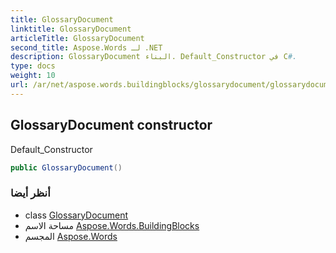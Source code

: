 ```yaml
---
title: GlossaryDocument
linktitle: GlossaryDocument
articleTitle: GlossaryDocument
second_title: Aspose.Words لـ .NET
description: GlossaryDocument البناء. Default_Constructor في C#.
type: docs
weight: 10
url: /ar/net/aspose.words.buildingblocks/glossarydocument/glossarydocument/
---
```

## GlossaryDocument constructor

Default_Constructor

```csharp
public GlossaryDocument()
```

### أنظر أيضا

* class [GlossaryDocument](../)
* مساحة الاسم [Aspose.Words.BuildingBlocks](../../../aspose.words.buildingblocks/)
* المجسم [Aspose.Words](../../../)
